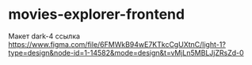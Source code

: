 # movies-explorer-frontend

Макет dark-4 ссылка https://www.figma.com/file/6FMWkB94wE7KTkcCgUXtnC/light-1?type=design&node-id=1-14582&mode=design&t=vMjLn5MBLJjZRsZd-0
